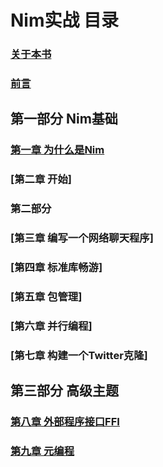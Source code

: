 
# Nim实战 目录

### [关于本书](./00a.html)
### [前言](./00w.html)

## 第一部分 Nim基础
###  [第一章 为什么是Nim](./01.html)
###  [第二章 开始]
  
### 第二部分 

### [第三章 编写一个网络聊天程序]
### [第四章 标准库畅游]
### [第五章 包管理]
### [第六章 并行编程]
### [第七章 构建一个Twitter克隆]
  
## 第三部分 高级主题
### [第八章 外部程序接口FFI](./08.html)
### [第九章 元编程](./09.html)
